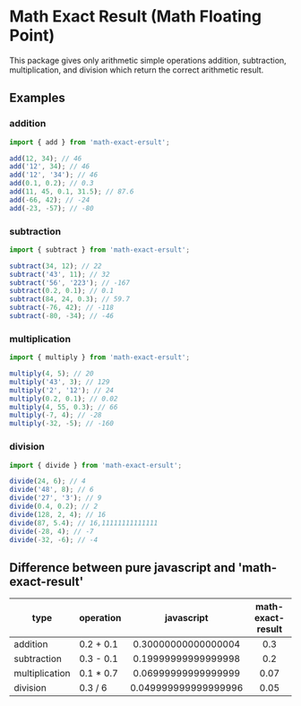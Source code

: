 # Math Exact Result (Math Floating Point)

This package gives only arithmetic simple operations addition, subtraction, multiplication, and division which return the correct arithmetic result.
## Examples

### addition

```javascript
import { add } from 'math-exact-ersult';

add(12, 34); // 46
add('12', 34); // 46
add('12', '34'); // 46
add(0.1, 0.2); // 0.3
add(11, 45, 0.1, 31.5); // 87.6
add(-66, 42); // -24
add(-23, -57); // -80
```

### subtraction
```javascript
import { subtract } from 'math-exact-ersult';

subtract(34, 12); // 22
subtract('43', 11); // 32
subtract('56', '223'); // -167
subtract(0.2, 0.1); // 0.1
subtract(84, 24, 0.3); // 59.7
subtract(-76, 42); // -118
subtract(-80, -34); // -46
```

### multiplication
```javascript
import { multiply } from 'math-exact-ersult';

multiply(4, 5); // 20
multiply('43', 3); // 129
multiply('2', '12'); // 24
multiply(0.2, 0.1); // 0.02
multiply(4, 55, 0.3); // 66
multiply(-7, 4); // -28
multiply(-32, -5); // -160
```

### division
```javascript
import { divide } from 'math-exact-ersult';

divide(24, 6); // 4
divide('48', 8); // 6
divide('27', '3'); // 9
divide(0.4, 0.2); // 2
divide(128, 2, 4); // 16
divide(87, 5.4); // 16,11111111111111
divide(-28, 4); // -7
divide(-32, -6); // -4
```

## Difference between pure javascript and 'math-exact-result'

| type           | operation |      javascript      | math-exact-result |
|----------------|:----------|:--------------------:|:-----------------:|
| addition       | 0.2 + 0.1 | 0.30000000000000004  |        0.3        |
| subtraction    | 0.3 - 0.1 | 0.19999999999999998  |        0.2        |
| multiplication | 0.1 * 0.7 | 0.06999999999999999  |       0.07        |              |
| division       | 0.3 / 6   | 0.049999999999999996 |       0.05        |
